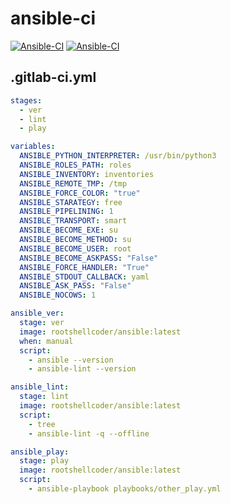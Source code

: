 # ansible-ci

[![Ansible-CI](https://github.com/RootShell-coder/ansible-ci/actions/workflows/docker-image.yml/badge.svg?branch=master)](https://github.com/RootShell-coder/ansible-ci/actions/workflows/docker-image.yml) [![Ansible-CI](https://github.com/RootShell-coder/ansible-ci/actions/workflows/docker-image.yml/badge.svg?branch=master&event=schedule)](https://github.com/RootShell-coder/ansible-ci/actions/workflows/docker-image.yml)

## .gitlab-ci.yml

```yml
stages:
  - ver
  - lint
  - play

variables:
  ANSIBLE_PYTHON_INTERPRETER: /usr/bin/python3
  ANSIBLE_ROLES_PATH: roles
  ANSIBLE_INVENTORY: inventories
  ANSIBLE_REMOTE_TMP: /tmp
  ANSIBLE_FORCE_COLOR: "true"
  ANSIBLE_STARATEGY: free
  ANSIBLE_PIPELINING: 1
  ANSIBLE_TRANSPORT: smart
  ANSIBLE_BECOME_EXE: su
  ANSIBLE_BECOME_METHOD: su
  ANSIBLE_BECOME_USER: root
  ANSIBLE_BECOME_ASKPASS: "False"
  ANSIBLE_FORCE_HANDLER: "True"
  ANSIBLE_STDOUT_CALLBACK: yaml
  ANSIBLE_ASK_PASS: "False"
  ANSIBLE_NOCOWS: 1

ansible_ver:
  stage: ver
  image: rootshellcoder/ansible:latest
  when: manual
  script:
    - ansible --version
    - ansible-lint --version

ansible_lint:
  stage: lint
  image: rootshellcoder/ansible:latest
  script:
    - tree
    - ansible-lint -q --offline

ansible_play:
  stage: play
  image: rootshellcoder/ansible:latest
  script:
    - ansible-playbook playbooks/other_play.yml
```
